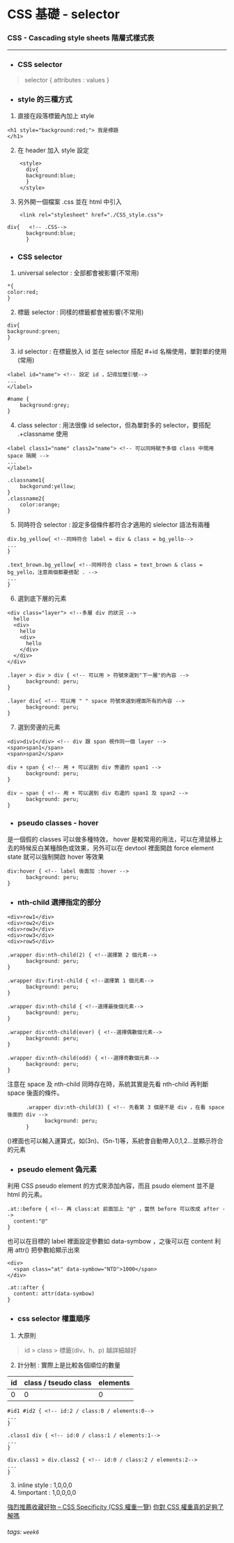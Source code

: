 # CSS 基礎 - selector
### CSS - Cascading style sheets 階層式樣式表
---
- ### CSS selector
> selector {
    attributes : values
}
- ### style 的三種方式
1. 直接在段落標籤內加上 style

```htmlmixed=
<h1 style="background:red;"> 我是標題
</h1>
```
2. 在 header 加入 style 設定
```htmlmixed=
    <style>
      div{
      background:blue;
      }
    </style>
```
3. 另外開一個檔案 .css 並在 html 中引入
```htmlmixed=
    <link rel="stylesheet" href="./CSS_style.css">
```
```htmlmixed=
div{   <!-- .CSS-->
      background:blue;
      }
```
- ### CSS selector
1. universal selector : 全部都會被影響(不常用)
```htmlmixed=
*{
color:red;
}
```
2. 標籤 selector : 同樣的標籤都會被影響(不常用)
```htmlmixed=
div{
background:green;
}
```
3. id selector : 在標籤放入 id 並在 selector 搭配 #+id 名稱使用，單對單的使用(常用)
```htmlmixed=
<label id="name"> <!-- 設定 id ，記得加雙引號--> 
...
</label>
```
```htmlmixed=
#name {
    background:grey;
}
```
4. class selector : 用法很像 id selector，但為單對多的 selector，要搭配 .+classname 使用
```htmlmixed=
<label class1="name" class2="name"> <!-- 可以同時賦予多個 class 中間用 space 隔開 -->
...
</label>
```
```htmlmixed=
.classname1{
    backgorund:yellow;
}
.classname2{
    color:orange;
}
```
5. 同時符合 selector : 設定多個條件都符合才適用的 slelector 語法有兩種
```htmlmixed=
div.bg_yellow{ <!--同時符合 label = div & class = bg_yello-->
...
}
```
```htmlmixed=
.text_brown.bg_yellow{ <!--同時符合 class = text_brown & class = bg_yello，注意兩個都要搭配 . -->
...
}
```
6. 選到底下層的元素
```htmlmixed=
<div class="layer"> <!--多層 div 的狀況 -->
  hello
  <div>
    hello
    <div>
      hello
    </div>
  </div>
</div>
```
```htmlmixed=
.layer > div > div { <!-- 可以用 > 符號來選到"下一層"的內容 -->
      background: peru;
}
```
```htmlmixed=
.layer div{ <!-- 可以用 " " space 符號來選到裡面所有的內容 -->
      background: peru;
}
```
7. 選到旁邊的元素 
```htmlmixed=
<div>div1</div> <!-- div 跟 span 視作同一個 layer -->
<span>span1</span>
<span>span2</span>
```
```htmlembedded=
div + span { <!-- 用 + 可以選到 div 旁邊的 span1 -->
      background: peru;
}
```
```htmlembedded=
div ~ span { <!-- 用 + 可以選到 div 右邊的 span1 及 span2 -->
      background: peru;
}
```

- ### pseudo classes - hover
是一個假的 classes 可以做多種特效， hover 是較常用的用法，可以在滑鼠移上去的時候反白某種顏色或效果，另外可以在 devtool 裡面開啟 force element state 就可以強制開啟 hover 等效果
```htmlmixed=
div:hover { <!-- label 後面加 :hover -->
      background: peru;
}
```
- ### nth-child 選擇指定的部分
```htmlmixed=
<div>row1</div>
<div>row2</div>
<div>row3</div>
<div>row3</div>
<div>row5</div>
```
```htmlmixed=
.wrapper div:nth-child(2) { <!--選擇第 2 個元素-->
      background: peru;
}

.wrapper div:first-child { <!--選擇第 1 個元素-->
      background: peru;
}

.wrapper div:nth-child { <!--選擇最後個元素-->
      background: peru;
}

.wrapper div:nth-child(ever) { <!--選擇偶數個元素-->
      background: peru;
}

.wrapper div:nth-child(odd) { <!--選擇奇數個元素-->
      background: peru;
}
```
注意在 space 及 nth-child 同時存在時，系統其實是先看 nth-child 再判斷 space 後面的條件。
```htmlmixed=
      .wrapper div:nth-child(3) { <!-- 先看第 3 個是不是 div ，在看 space 後面的 div -->
            background: peru;
      }
```
()裡面也可以輸入運算式，如(3n)、(5n-1)等，系統會自動帶入0,1,2...並顯示符合的元素
- ### pseudo element 偽元素
利用 CSS pseudo element 的方式來添加內容，而且 psudo element 並不是 html 的元素。
```htmlmixed=
.at::before { <!-- 再 class:at 前面加上 "@" ，當然 before 可以改成 after -->
  content:"@"
}
```
也可以在目標的 label 裡面設定參數如 data-symbow ，之後可以在 content 利用 attr() 把參數給顯示出來
```htmlmixed=
<div>
  <span class="at" data-symbow="NTD">1000</span>
</div>

.at::after {
  content: attr(data-symbow)
}
```
- ### css selector 權重順序
1. 大原則
> id > class > 標籤(div、h、p)
> 越詳細越好
2. 計分制 : 實際上是比較各個順位的數量

| id | class / tseudo class | elements |
| -------- | -------- | -------- |
| 0     | 0    | 0     |

```htmlmixed=
#id1 #id2 { <!-- id:2 / class:0 / elements:0-->
...
}
```
```htmlmixed=
.class1 div { <!-- id:0 / class:1 / elements:1-->
...
}
```
```htmlmixed=
div.class1 > div.class2 { <!-- id:0 / class:2 / elements:2-->
...
}
```
3. inline style : 1,0,0,0
4. !important : 1,0,0,0,0

[強烈推薦收藏好物 – CSS Specificity (CSS 權重一覽)](https://muki.tw/tech/css-specificity-document/)
[你對 CSS 權重真的足夠了解嗎](https://juejin.im/post/5afa98bf51882542c832e5ec)

###### tags: `week6`